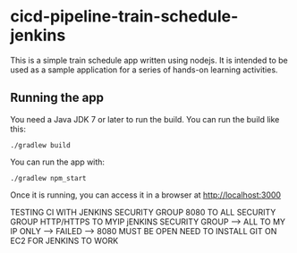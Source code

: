 # cicd-pipeline-train-schedule-jenkins

This is a simple train schedule app written using nodejs. It is intended to be used as a sample application for a series of hands-on learning activities.

## Running the app

You need a Java JDK 7 or later to run the build. You can run the build like this:

    ./gradlew build

You can run the app with:

    ./gradlew npm_start

Once it is running, you can access it in a browser at [http://localhost:3000](http://localhost:3000)

TESTING CI WITH JENKINS
SECURITY GROUP 8080 TO ALL
SECURITY GROUP HTTP/HTTPS TO MYIP
jENKINS SECURITY GROUP --> ALL TO MY IP ONLY --> FAILED --> 8080 MUST BE OPEN
NEED TO INSTALL GIT ON EC2 FOR JENKINS TO WORK

